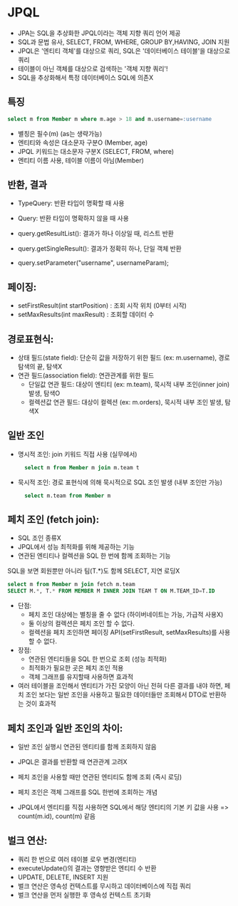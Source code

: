 # JPQL

- JPA는 SQL을 추상화한 JPQL이라는 객체 지향 쿼리 언어 제공
- SQL과 문법 유사, SELECT, FROM, WHERE, GROUP BY,HAVING, JOIN 지원
- JPQL은 '엔티티 객체'를 대상으로 쿼리, SQL은 '데이터베이스 테이블'을 대상으로 쿼리
- 테이블이 아닌 객체를 대상으로 검색하는 '객체 지향 쿼리'!
- SQL을 추상화해서 특정 데이터베이스 SQL에 의존X

## 특징
```sql
select m from Member m where m.age > 18 and m.username=:username
```
- 별칭은 필수(m) (as는 생략가능)
- 엔티티와 속성은 대소문자 구분O (Member, age)
- JPQL 키워드는 대소문자 구분X (SELECT, FROM, where)
- 엔티티 이름 사용, 테이블 이름이 아님(Member)

## 반환, 결과
- TypeQuery<Member>: 반환 타입이 명확할 때 사용
- Query: 반환 타입이 명확하지 않을 때 사용

- query.getResultList(): 결과가 하나 이상일 때, 리스트 반환
- query.getSingleResult(): 결과가 정확히 하나, 단일 객체 반환
- query.setParameter("username", usernameParam);

## 페이징:
- setFirstResult(int startPosition) : 조회 시작 위치 (0부터 시작)
- setMaxResults(int maxResult) : 조회할 데이터 수

## 경로표현식:
- 상태 필드(state field): 단순히 값을 저장하기 위한 필드 (ex: m.username), 경로 탐색의 끝, 탐색X
- 연관 필드(association field): 연관관계를 위한 필드
  - 단일값 연관 필드: 대상이 엔티티 (ex: m.team), 묵시적 내부 조인(inner join) 발생, 탐색O
  - 컬렉션값 연관 필드: 대상이 컬렉션 (ex: m.orders), 묵시적 내부 조인 발생, 탐색X

## 일반 조인
- 명시적 조인: join 키워드 직접 사용 (실무에서)
  ```sql
	select m from Member m join m.team t
  ```
- 묵시적 조인: 경로 표현식에 의해 묵시적으로 SQL 조인 발생 (내부 조인만 가능)
  ```sql
	select m.team from Member m
  ```

  
## 페치 조인 (fetch join):
- SQL 조인 종류X
- JPQL에서 성능 최적화를 위해 제공하는 기능
- 연관된 엔티티나 컬렉션을 SQL 한 번에 함께 조회하는 기능

SQL을 보면 회원뿐만 아니라 팀(T.*)도 함께 SELECT, 지연 로딩X
```sql
select m from Member m join fetch m.team
SELECT M.*, T.* FROM MEMBER M INNER JOIN TEAM T ON M.TEAM_ID=T.ID
```

- 단점:
  - 페치 조인 대상에는 별칭을 줄 수 없다 (하이버네이트는 가능, 가급적 사용X)
  - 둘 이상의 컬렉션은 페치 조인 할 수 없다.
  - 컬렉션을 페치 조인하면 페이징 API(setFirstResult, setMaxResults)를 사용할 수 없다.
- 장점:
  - 연관된 엔티티들을 SQL 한 번으로 조회 (성능 최적화)
  - 최적화가 필요한 곳은 페치 조인 적용
  - 객체 그래프를 유지할때 사용하면 효과적
- 여러 테이블을 조인해서 엔티티가 가진 모양이 아닌 전혀 다른 결과를 내야 하면, 페치 조인 보다는 일반 조인을 사용하고 필요한 데이터들만 조회해서 DTO로 반환하는 것이 효과적

  
## 페치 조인과 일반 조인의 차이:
- 일반 조인 실행시 연관된 엔티티를 함께 조회하지 않음
- JPQL은 결과를 반환할 때 연관관계 고려X
- 페치 조인을 사용할 때만 연관된 엔티티도 함께 조회 (즉시 로딩)
- 페치 조인은 객체 그래프를 SQL 한번에 조회하는 개념

- JPQL에서 엔티티를 직접 사용하면 SQL에서 해당 엔티티의 기본 키 값을 사용 => count(m.id), count(m) 같음 

## 벌크 연산:
- 쿼리 한 번으로 여러 테이블 로우 변경(엔티티)
- executeUpdate()의 결과는 영향받은 엔티티 수 반환
- UPDATE, DELETE, INSERT 지원
- 벌크 연산은 영속성 컨텍스트를 무시하고 데이터베이스에 직접 쿼리
- 벌크 연산을 먼저 실행한 후 영속성 컨텍스트 초기화
